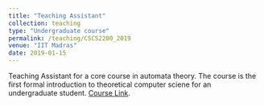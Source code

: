 ```yaml
---
title: "Teaching Assistant"
collection: teaching
type: "Undergraduate course"
permalink: /teaching/CSCS2200_2019
venue: "IIT Madras"
date: 2019-01-15
---
```


Teaching Assistant for a core course in automata theory. The course is the first formal introduction to theoretical computer sciene for an undergraduate student. [Course Link](http://www.cse.iitm.ac.in/~shwetaag/CS2200.htm).

